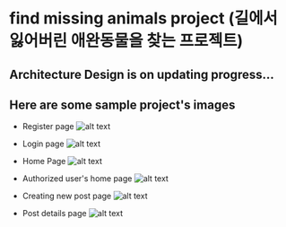 # find missing animals project (길에서 잃어버린 애완동물을 찾는 프로젝트)
## Architecture Design is on updating progress...

## Here are some sample project's images
* Register page
![alt text](https://user-images.githubusercontent.com/48620639/209404911-f98bc629-0dff-4a46-8d0a-46edd8d45048.png)

* Login page
![alt text](https://user-images.githubusercontent.com/48620639/209404936-73779f2c-1250-46a9-b38e-8bb3359e1d09.png)

* Home Page
![alt text](https://user-images.githubusercontent.com/48620639/209404945-50babebf-746d-46cb-95f9-bca3834a1bd4.png)

* Authorized user's home page
![alt text](https://user-images.githubusercontent.com/48620639/209404974-af32b4e7-b39a-43e9-bda9-743ed05f7824.png)

* Creating new post page
![alt text](https://user-images.githubusercontent.com/48620639/209404980-98e45521-03ea-430f-9355-cc56401a559d.png)

* Post details page
![alt text](https://user-images.githubusercontent.com/48620639/209404987-d1c01365-cdba-4dbb-ab15-475dd43c0b3c.png)

